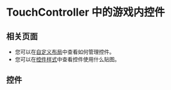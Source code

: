 # TouchController 中的游戏内控件

## 相关页面

- 您可以在[自定义布局](../GUI/设置界面/子页面/自定义布局.md)中查看如何管理控件。
- 您可以在[控件样式](../控件/控件样式.md)中查看控件使用什么贴图。

## 控件

###
